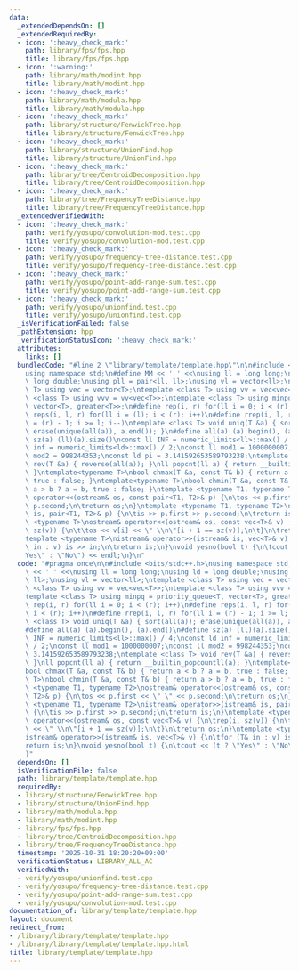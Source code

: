```yaml
---
data:
  _extendedDependsOn: []
  _extendedRequiredBy:
  - icon: ':heavy_check_mark:'
    path: library/fps/fps.hpp
    title: library/fps/fps.hpp
  - icon: ':warning:'
    path: library/math/modint.hpp
    title: library/math/modint.hpp
  - icon: ':heavy_check_mark:'
    path: library/math/modula.hpp
    title: library/math/modula.hpp
  - icon: ':heavy_check_mark:'
    path: library/structure/FenwickTree.hpp
    title: library/structure/FenwickTree.hpp
  - icon: ':heavy_check_mark:'
    path: library/structure/UnionFind.hpp
    title: library/structure/UnionFind.hpp
  - icon: ':heavy_check_mark:'
    path: library/tree/CentroidDecomposition.hpp
    title: library/tree/CentroidDecomposition.hpp
  - icon: ':heavy_check_mark:'
    path: library/tree/FrequencyTreeDistance.hpp
    title: library/tree/FrequencyTreeDistance.hpp
  _extendedVerifiedWith:
  - icon: ':heavy_check_mark:'
    path: verify/yosupo/convolution-mod.test.cpp
    title: verify/yosupo/convolution-mod.test.cpp
  - icon: ':heavy_check_mark:'
    path: verify/yosupo/frequency-tree-distance.test.cpp
    title: verify/yosupo/frequency-tree-distance.test.cpp
  - icon: ':heavy_check_mark:'
    path: verify/yosupo/point-add-range-sum.test.cpp
    title: verify/yosupo/point-add-range-sum.test.cpp
  - icon: ':heavy_check_mark:'
    path: verify/yosupo/unionfind.test.cpp
    title: verify/yosupo/unionfind.test.cpp
  _isVerificationFailed: false
  _pathExtension: hpp
  _verificationStatusIcon: ':heavy_check_mark:'
  attributes:
    links: []
  bundledCode: "#line 2 \"library/template/template.hpp\"\n\n#include <bits/stdc++.h>\n\
    using namespace std;\n#define MM << ' ' <<\nusing ll = long long;\nusing ld =\
    \ long double;\nusing pll = pair<ll, ll>;\nusing vl = vector<ll>;\ntemplate <class\
    \ T> using vec = vector<T>;\ntemplate <class T> using vv = vec<vec<T>>;\ntemplate\
    \ <class T> using vvv = vv<vec<T>>;\ntemplate <class T> using minpq = priority_queue<T,\
    \ vector<T>, greater<T>>;\n#define rep(i, r) for(ll i = 0; i < (r); i++)\n#define\
    \ reps(i, l, r) for(ll i = (l); i < (r); i++)\n#define rrep(i, l, r) for(ll i\
    \ = (r) - 1; i >= l; i--)\ntemplate <class T> void uniq(T &a) { sort(all(a));\
    \ erase(unique(all(a)), a.end()); }\n#define all(a) (a).begin(), (a).end()\n#define\
    \ sz(a) (ll)(a).size()\nconst ll INF = numeric_limits<ll>::max() / 4;\nconst ld\
    \ inf = numeric_limits<ld>::max() / 2;\nconst ll mod1 = 1000000007;\nconst ll\
    \ mod2 = 998244353;\nconst ld pi = 3.141592653589793238;\ntemplate <class T> void\
    \ rev(T &a) { reverse(all(a)); }\nll popcnt(ll a) { return __builtin_popcountll(a);\
    \ }\ntemplate<typename T>\nbool chmax(T &a, const T& b) { return a < b ? a = b,\
    \ true : false; }\ntemplate<typename T>\nbool chmin(T &a, const T& b) { return\
    \ a > b ? a = b, true : false; }\ntemplate <typename T1, typename T2>\nostream&\
    \ operator<<(ostream& os, const pair<T1, T2>& p) {\n\tos << p.first << \" \" <<\
    \ p.second;\n\treturn os;\n}\ntemplate <typename T1, typename T2>\nistream& operator>>(istream&\
    \ is, pair<T1, T2>& p) {\n\tis >> p.first >> p.second;\n\treturn is;\n}\ntemplate\
    \ <typename T>\nostream& operator<<(ostream& os, const vec<T>& v) {\n\trep(i,\
    \ sz(v)) {\n\t\tos << v[i] << \" \\n\"[i + 1 == sz(v)];\n\t}\n\treturn os;\n}\n\
    template <typename T>\nistream& operator>>(istream& is, vec<T>& v) {\n\tfor (T&\
    \ in : v) is >> in;\n\treturn is;\n}\nvoid yesno(bool t) {\n\tcout << (t ? \"\
    Yes\" : \"No\") << endl;\n}\n"
  code: "#pragma once\n\n#include <bits/stdc++.h>\nusing namespace std;\n#define MM\
    \ << ' ' <<\nusing ll = long long;\nusing ld = long double;\nusing pll = pair<ll,\
    \ ll>;\nusing vl = vector<ll>;\ntemplate <class T> using vec = vector<T>;\ntemplate\
    \ <class T> using vv = vec<vec<T>>;\ntemplate <class T> using vvv = vv<vec<T>>;\n\
    template <class T> using minpq = priority_queue<T, vector<T>, greater<T>>;\n#define\
    \ rep(i, r) for(ll i = 0; i < (r); i++)\n#define reps(i, l, r) for(ll i = (l);\
    \ i < (r); i++)\n#define rrep(i, l, r) for(ll i = (r) - 1; i >= l; i--)\ntemplate\
    \ <class T> void uniq(T &a) { sort(all(a)); erase(unique(all(a)), a.end()); }\n\
    #define all(a) (a).begin(), (a).end()\n#define sz(a) (ll)(a).size()\nconst ll\
    \ INF = numeric_limits<ll>::max() / 4;\nconst ld inf = numeric_limits<ld>::max()\
    \ / 2;\nconst ll mod1 = 1000000007;\nconst ll mod2 = 998244353;\nconst ld pi =\
    \ 3.141592653589793238;\ntemplate <class T> void rev(T &a) { reverse(all(a));\
    \ }\nll popcnt(ll a) { return __builtin_popcountll(a); }\ntemplate<typename T>\n\
    bool chmax(T &a, const T& b) { return a < b ? a = b, true : false; }\ntemplate<typename\
    \ T>\nbool chmin(T &a, const T& b) { return a > b ? a = b, true : false; }\ntemplate\
    \ <typename T1, typename T2>\nostream& operator<<(ostream& os, const pair<T1,\
    \ T2>& p) {\n\tos << p.first << \" \" << p.second;\n\treturn os;\n}\ntemplate\
    \ <typename T1, typename T2>\nistream& operator>>(istream& is, pair<T1, T2>& p)\
    \ {\n\tis >> p.first >> p.second;\n\treturn is;\n}\ntemplate <typename T>\nostream&\
    \ operator<<(ostream& os, const vec<T>& v) {\n\trep(i, sz(v)) {\n\t\tos << v[i]\
    \ << \" \\n\"[i + 1 == sz(v)];\n\t}\n\treturn os;\n}\ntemplate <typename T>\n\
    istream& operator>>(istream& is, vec<T>& v) {\n\tfor (T& in : v) is >> in;\n\t\
    return is;\n}\nvoid yesno(bool t) {\n\tcout << (t ? \"Yes\" : \"No\") << endl;\n\
    }"
  dependsOn: []
  isVerificationFile: false
  path: library/template/template.hpp
  requiredBy:
  - library/structure/FenwickTree.hpp
  - library/structure/UnionFind.hpp
  - library/math/modula.hpp
  - library/math/modint.hpp
  - library/fps/fps.hpp
  - library/tree/CentroidDecomposition.hpp
  - library/tree/FrequencyTreeDistance.hpp
  timestamp: '2025-10-31 18:20:20+09:00'
  verificationStatus: LIBRARY_ALL_AC
  verifiedWith:
  - verify/yosupo/unionfind.test.cpp
  - verify/yosupo/frequency-tree-distance.test.cpp
  - verify/yosupo/point-add-range-sum.test.cpp
  - verify/yosupo/convolution-mod.test.cpp
documentation_of: library/template/template.hpp
layout: document
redirect_from:
- /library/library/template/template.hpp
- /library/library/template/template.hpp.html
title: library/template/template.hpp
---
```

